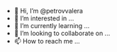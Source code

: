 - 👋 Hi, I’m @petrovvalera
- 👀 I’m interested in ...
- 🌱 I’m currently learning ...
- 💞️ I’m looking to collaborate on ...
- 📫 How to reach me ...

<!---
petrovvalera/petrovvalera is a ✨ special ✨ repository because its `README.md` (this file) appears on your GitHub profile.
You can click the Preview link to take a look at your changes.
--->
